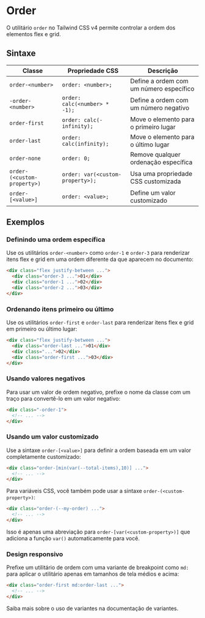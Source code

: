# Order

O utilitário `order` no Tailwind CSS v4 permite controlar a ordem dos elementos flex e grid.

## Sintaxe

| Classe | Propriedade CSS | Descrição |
|--------|----------------|-----------|
| `order-<number>` | `order: <number>;` | Define a ordem com um número específico |
| `-order-<number>` | `order: calc(<number> * -1);` | Define a ordem com um número negativo |
| `order-first` | `order: calc(-infinity);` | Move o elemento para o primeiro lugar |
| `order-last` | `order: calc(infinity);` | Move o elemento para o último lugar |
| `order-none` | `order: 0;` | Remove qualquer ordenação específica |
| `order-(<custom-property>)` | `order: var(<custom-property>);` | Usa uma propriedade CSS customizada |
| `order-[<value>]` | `order: <value>;` | Define um valor customizado |

## Exemplos

### Definindo uma ordem específica

Use os utilitários `order-<number>` como `order-1` e `order-3` para renderizar itens flex e grid em uma ordem diferente da que aparecem no documento:

```html
<div class="flex justify-between ...">
  <div class="order-3 ...">01</div>
  <div class="order-1 ...">02</div>
  <div class="order-2 ...">03</div>
</div>
```

### Ordenando itens primeiro ou último

Use os utilitários `order-first` e `order-last` para renderizar itens flex e grid em primeiro ou último lugar:

```html
<div class="flex justify-between ...">
  <div class="order-last ...">01</div>
  <div class="...">02</div>
  <div class="order-first ...">03</div>
</div>
```

### Usando valores negativos

Para usar um valor de ordem negativo, prefixe o nome da classe com um traço para convertê-lo em um valor negativo:

```html
<div class="-order-1">
  <!-- ... -->
</div>
```

### Usando um valor customizado

Use a sintaxe `order-[<value>]` para definir a ordem baseada em um valor completamente customizado:

```html
<div class="order-[min(var(--total-items),10)] ...">
  <!-- ... -->
</div>
```

Para variáveis CSS, você também pode usar a sintaxe `order-(<custom-property>)`:

```html
<div class="order-(--my-order) ...">
  <!-- ... -->
</div>
```

Isso é apenas uma abreviação para `order-[var(<custom-property>)]` que adiciona a função `var()` automaticamente para você.

### Design responsivo

Prefixe um utilitário de ordem com uma variante de breakpoint como `md:` para aplicar o utilitário apenas em tamanhos de tela médios e acima:

```html
<div class="order-first md:order-last ...">
  <!-- ... -->
</div>
```

Saiba mais sobre o uso de variantes na documentação de variantes.

